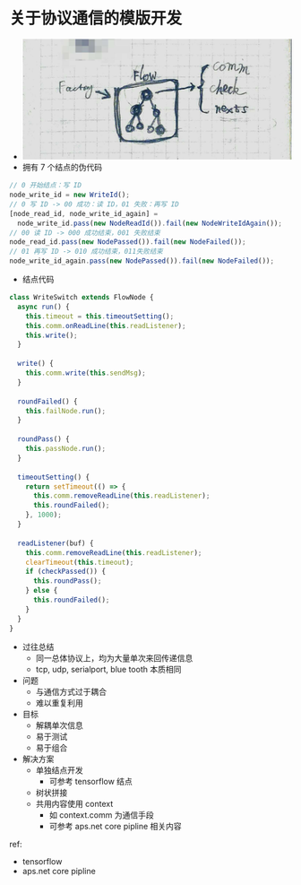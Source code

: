 # 关于协议通信的模版开发

- ![flow](./img/flow.jpeg)
- 拥有 7 个结点的伪代码
``` js
// 0 开始结点：写 ID
node_write_id = new WriteId();
// 0 写 ID -> 00 成功：读 ID，01 失败：再写 ID
[node_read_id, node_write_id_again] = 
  node_write_id.pass(new NodeReadId()).fail(new NodeWriteIdAgain());
// 00 读 ID -> 000 成功结束，001 失败结束
node_read_id.pass(new NodePassed()).fail(new NodeFailed());
// 01 再写 ID -> 010 成功结束，011失败结束
node_write_id_again.pass(new NodePassed()).fail(new NodeFailed());
```
- 结点代码
``` js
class WriteSwitch extends FlowNode {
  async run() {
    this.timeout = this.timeoutSetting();
    this.comm.onReadLine(this.readListener);
    this.write();
  }

  write() {
    this.comm.write(this.sendMsg);
  }

  roundFailed() {
    this.failNode.run();
  }

  roundPass() {
    this.passNode.run();
  }

  timeoutSetting() {
    return setTimeout(() => {
      this.comm.removeReadLine(this.readListener);
      this.roundFailed();
    }, 1000);
  }

  readListener(buf) {
    this.comm.removeReadLine(this.readListener);
    clearTimeout(this.timeout);
    if (checkPassed()) {
      this.roundPass();
    } else {
      this.roundFailed();
    }
  }
}
```

- 过往总结
  - 同一总体协议上，均为大量单次来回传递信息
  - tcp, udp, serialport, blue tooth 本质相同
- 问题
  - 与通信方式过于耦合
  - 难以重复利用
- 目标
  - 解耦单次信息
  - 易于测试
  - 易于组合
- 解决方案
  - 单独结点开发
    - 可参考 tensorflow 结点
  - 树状拼接
  - 共用内容使用 context
    - 如 context.comm 为通信手段
    - 可参考 aps.net core pipline 相关内容

ref:
- tensorflow
- aps.net core pipline
